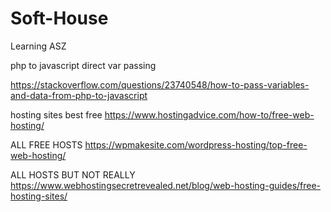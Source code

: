 # Soft-House
Learning ASZ

php to javascript direct var passing

https://stackoverflow.com/questions/23740548/how-to-pass-variables-and-data-from-php-to-javascript


hosting sites best free
https://www.hostingadvice.com/how-to/free-web-hosting/

ALL FREE HOSTS
https://wpmakesite.com/wordpress-hosting/top-free-web-hosting/

ALL HOSTS BUT NOT REALLY
https://www.webhostingsecretrevealed.net/blog/web-hosting-guides/free-hosting-sites/
